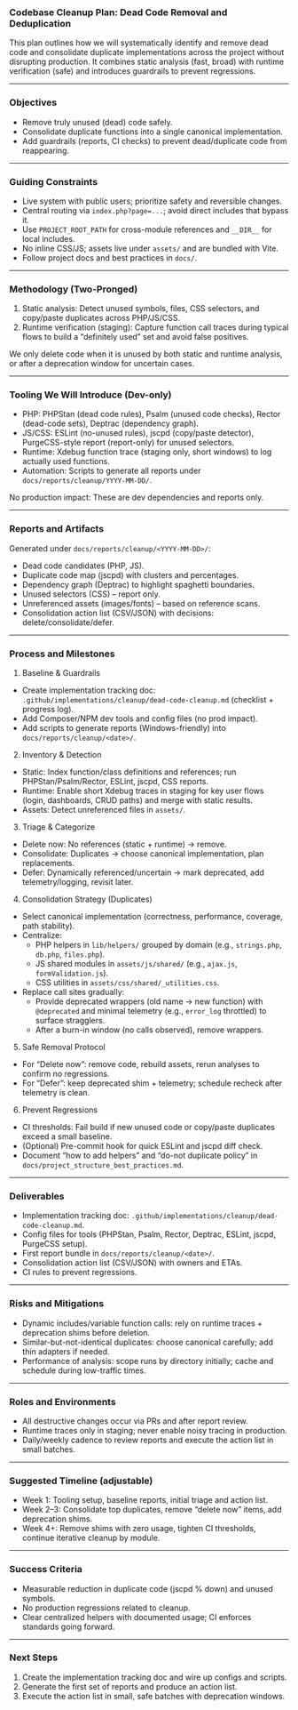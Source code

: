 ### Codebase Cleanup Plan: Dead Code Removal and Deduplication

This plan outlines how we will systematically identify and remove dead code and consolidate duplicate implementations across the project without disrupting production. It combines static analysis (fast, broad) with runtime verification (safe) and introduces guardrails to prevent regressions.

---

### Objectives
- Remove truly unused (dead) code safely.
- Consolidate duplicate functions into a single canonical implementation.
- Add guardrails (reports, CI checks) to prevent dead/duplicate code from reappearing.

---

### Guiding Constraints
- Live system with public users; prioritize safety and reversible changes.
- Central routing via `index.php?page=...`; avoid direct includes that bypass it.
- Use `PROJECT_ROOT_PATH` for cross-module references and `__DIR__` for local includes.
- No inline CSS/JS; assets live under `assets/` and are bundled with Vite.
- Follow project docs and best practices in `docs/`.

---

### Methodology (Two-Pronged)
1) Static analysis: Detect unused symbols, files, CSS selectors, and copy/paste duplicates across PHP/JS/CSS.
2) Runtime verification (staging): Capture function call traces during typical flows to build a “definitely used” set and avoid false positives.

We only delete code when it is unused by both static and runtime analysis, or after a deprecation window for uncertain cases.

---

### Tooling We Will Introduce (Dev-only)
- PHP: PHPStan (dead code rules), Psalm (unused code checks), Rector (dead-code sets), Deptrac (dependency graph).
- JS/CSS: ESLint (no-unused rules), jscpd (copy/paste detector), PurgeCSS-style report (report-only) for unused selectors.
- Runtime: Xdebug function trace (staging only, short windows) to log actually used functions.
- Automation: Scripts to generate all reports under `docs/reports/cleanup/YYYY-MM-DD/`.

No production impact: These are dev dependencies and reports only.

---

### Reports and Artifacts
Generated under `docs/reports/cleanup/<YYYY-MM-DD>/`:
- Dead code candidates (PHP, JS).
- Duplicate code map (jscpd) with clusters and percentages.
- Dependency graph (Deptrac) to highlight spaghetti boundaries.
- Unused selectors (CSS) – report only.
- Unreferenced assets (images/fonts) – based on reference scans.
- Consolidation action list (CSV/JSON) with decisions: delete/consolidate/defer.

---

### Process and Milestones
1) Baseline & Guardrails
- Create implementation tracking doc: `.github/implementations/cleanup/dead-code-cleanup.md` (checklist + progress log).
- Add Composer/NPM dev tools and config files (no prod impact).
- Add scripts to generate reports (Windows-friendly) into `docs/reports/cleanup/<date>/`.

2) Inventory & Detection
- Static: Index function/class definitions and references; run PHPStan/Psalm/Rector, ESLint, jscpd, CSS reports.
- Runtime: Enable short Xdebug traces in staging for key user flows (login, dashboards, CRUD paths) and merge with static results.
- Assets: Detect unreferenced files in `assets/`.

3) Triage & Categorize
- Delete now: No references (static + runtime) → remove.
- Consolidate: Duplicates → choose canonical implementation, plan replacements.
- Defer: Dynamically referenced/uncertain → mark deprecated, add telemetry/logging, revisit later.

4) Consolidation Strategy (Duplicates)
- Select canonical implementation (correctness, performance, coverage, path stability).
- Centralize:
  - PHP helpers in `lib/helpers/` grouped by domain (e.g., `strings.php`, `db.php`, `files.php`).
  - JS shared modules in `assets/js/shared/` (e.g., `ajax.js`, `formValidation.js`).
  - CSS utilities in `assets/css/shared/_utilities.css`.
- Replace call sites gradually:
  - Provide deprecated wrappers (old name → new function) with `@deprecated` and minimal telemetry (e.g., `error_log` throttled) to surface stragglers.
  - After a burn-in window (no calls observed), remove wrappers.

5) Safe Removal Protocol
- For “Delete now”: remove code, rebuild assets, rerun analyses to confirm no regressions.
- For “Defer”: keep deprecated shim + telemetry; schedule recheck after telemetry is clean.

6) Prevent Regressions
- CI thresholds: Fail build if new unused code or copy/paste duplicates exceed a small baseline.
- (Optional) Pre-commit hook for quick ESLint and jscpd diff check.
- Document “how to add helpers” and “do-not duplicate policy” in `docs/project_structure_best_practices.md`.

---

### Deliverables
- Implementation tracking doc: `.github/implementations/cleanup/dead-code-cleanup.md`.
- Config files for tools (PHPStan, Psalm, Rector, Deptrac, ESLint, jscpd, PurgeCSS setup).
- First report bundle in `docs/reports/cleanup/<date>/`.
- Consolidation action list (CSV/JSON) with owners and ETAs.
- CI rules to prevent regressions.

---

### Risks and Mitigations
- Dynamic includes/variable function calls: rely on runtime traces + deprecation shims before deletion.
- Similar-but-not-identical duplicates: choose canonical carefully; add thin adapters if needed.
- Performance of analysis: scope runs by directory initially; cache and schedule during low-traffic times.

---

### Roles and Environments
- All destructive changes occur via PRs and after report review.
- Runtime traces only in staging; never enable noisy tracing in production.
- Daily/weekly cadence to review reports and execute the action list in small batches.

---

### Suggested Timeline (adjustable)
- Week 1: Tooling setup, baseline reports, initial triage and action list.
- Week 2–3: Consolidate top duplicates, remove “delete now” items, add deprecation shims.
- Week 4+: Remove shims with zero usage, tighten CI thresholds, continue iterative cleanup by module.

---

### Success Criteria
- Measurable reduction in duplicate code (jscpd % down) and unused symbols.
- No production regressions related to cleanup.
- Clear centralized helpers with documented usage; CI enforces standards going forward.

---

### Next Steps
1) Create the implementation tracking doc and wire up configs and scripts.
2) Generate the first set of reports and produce an action list.
3) Execute the action list in small, safe batches with deprecation windows.


